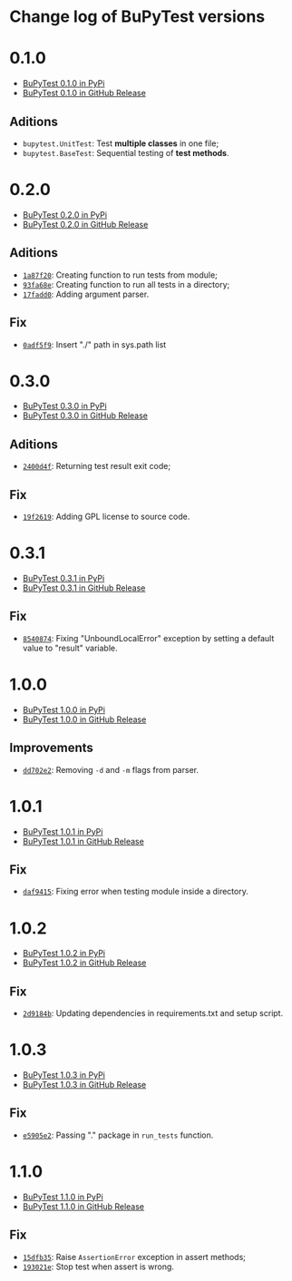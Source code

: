 # Change log of BuPyTest versions

# 0.1.0

- [BuPyTest 0.1.0 in PyPi](https://pypi.org/project/bupytest/0.1.0/)
- [BuPyTest 0.1.0 in GitHub Release](https://github.com/jaedsonpys/bupytest/releases/tag/0.1.0)

## Aditions

- `bupytest.UnitTest`: Test **multiple classes** in one file;
- `bupytest.BaseTest`: Sequential testing of **test methods**.

# 0.2.0

- [BuPyTest 0.2.0 in PyPi](https://pypi.org/project/bupytest/0.2.0/)
- [BuPyTest 0.2.0 in GitHub Release](https://github.com/jaedsonpys/bupytest/releases/tag/0.2.0)

## Aditions

- [`1a87f20`](https://github.com/jaedsonpys/bupytest/commit/1a87f20): Creating function to run tests from module;
- [`93fa68e`](https://github.com/jaedsonpys/bupytest/commit/93fa68e): Creating function to run all tests in a directory;
- [`17fadd0`](https://github.com/jaedsonpys/bupytest/commit/17fadd0): Adding argument parser.

## Fix

- [`0adf5f9`](https://github.com/jaedsonpys/bupytest/commit/0adf5f9): Insert "./" path in sys.path list

# 0.3.0

- [BuPyTest 0.3.0 in PyPi](https://pypi.org/project/bupytest/0.3.0/)
- [BuPyTest 0.3.0 in GitHub Release](https://github.com/jaedsonpys/bupytest/releases/tag/v0.3.0)

## Aditions

- [`2400d4f`](https://github.com/jaedsonpys/bupytest/commit/2400d4f): Returning test result exit code;

## Fix

- [`19f2619`](https://github.com/jaedsonpys/bupytest/commit/19f2619): Adding GPL license to source code.

# 0.3.1

- [BuPyTest 0.3.1 in PyPi](https://pypi.org/project/bupytest/0.3.1/)
- [BuPyTest 0.3.1 in GitHub Release](https://github.com/jaedsonpys/bupytest/releases/tag/v0.3.1)
  
## Fix

- [`8540874`](https://github.com/jaedsonpys/bupytest/commit/8540874): Fixing "UnboundLocalError" exception by setting a default value to "result" variable.

# 1.0.0

- [BuPyTest 1.0.0 in PyPi](https://pypi.org/project/bupytest/1.0.0/)
- [BuPyTest 1.0.0 in GitHub Release](https://github.com/jaedsonpys/bupytest/releases/tag/v1.0.0)
  
## Improvements

- [`dd702e2`](https://github.com/jaedsonpys/bupytest/commit/dd702e2): Removing `-d` and `-m` flags from parser.

# 1.0.1

- [BuPyTest 1.0.1 in PyPi](https://pypi.org/project/bupytest/1.0.1/)
- [BuPyTest 1.0.1 in GitHub Release](https://github.com/jaedsonpys/bupytest/releases/tag/v1.0.1)
  
## Fix

- [`daf9415`](https://github.com/jaedsonpys/bupytest/commit/daf9415): Fixing error when testing module inside a directory.

# 1.0.2

- [BuPyTest 1.0.2 in PyPi](https://pypi.org/project/bupytest/1.0.2/)
- [BuPyTest 1.0.2 in GitHub Release](https://github.com/jaedsonpys/bupytest/releases/tag/v1.0.2)
  
## Fix

- [`2d9184b`](https://github.com/jaedsonpys/bupytest/commit/2d9184b): Updating dependencies in requirements.txt and setup script.

# 1.0.3

- [BuPyTest 1.0.3 in PyPi](https://pypi.org/project/bupytest/1.0.3/)
- [BuPyTest 1.0.3 in GitHub Release](https://github.com/jaedsonpys/bupytest/releases/tag/v1.0.3)
  
## Fix

- [`e5905e2`](https://github.com/jaedsonpys/bupytest/commit/e5905e2): Passing "." package in `run_tests` function.

# 1.1.0

- [BuPyTest 1.1.0 in PyPi](https://pypi.org/project/bupytest/1.1.0/)
- [BuPyTest 1.1.0 in GitHub Release](https://github.com/jaedsonpys/bupytest/releases/tag/v1.1.0)
  
## Fix

- [`15dfb35`](https://github.com/jaedsonpys/bupytest/commit/15dfb35): Raise `AssertionError` exception in assert methods;
- [`193021e`](https://github.com/jaedsonpys/bupytest/commit/193021e): Stop test when assert is wrong.